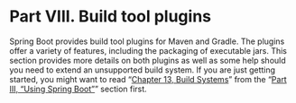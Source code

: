 # Part VIII. Build tool plugins

Spring Boot provides build tool plugins for Maven and Gradle. The plugins offer a variety of features, including the packaging of executable jars. This section provides more details on both plugins as well as some help should you need to extend an unsupported build system. If you are just getting started, you might want to read “[Chapter 13, Build Systems](using-boot-build-systems.html)” from the “[Part III, “Using Spring Boot”](using-boot.html)” section first.

